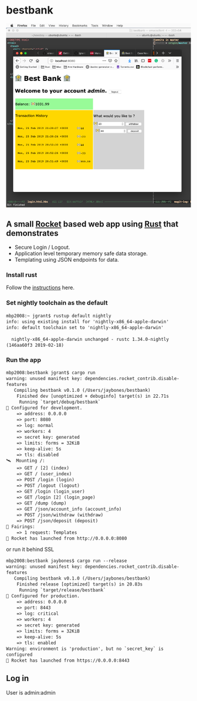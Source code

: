 # bestbank
![screenshot](img/screenshot.png)
## A small [Rocket](https://rocket.rs) based web app using [Rust](https://www.rust-lang.org) that demonstrates
- Secure Login / Logout.
- Application level temporary memory safe data storage.
- Templating using JSON endpoints for data.


### Install rust

Follow the [instructions](https://www.rust-lang.org/tools/install) here.

### Set nightly toolchain as the default

```
mbp2008:~ jgrant$ rustup default nightly
info: using existing install for 'nightly-x86_64-apple-darwin'
info: default toolchain set to 'nightly-x86_64-apple-darwin'

  nightly-x86_64-apple-darwin unchanged - rustc 1.34.0-nightly (146aa60f3 2019-02-18)
```

### Run the app

```
mbp2008:bestbank jgrant$ cargo run
warning: unused manifest key: dependencies.rocket_contrib.disable-features
   Compiling bestbank v0.1.0 (/Users/jaybones/bestbank)
    Finished dev [unoptimized + debuginfo] target(s) in 22.71s
     Running `target/debug/bestbank`
🔧 Configured for development.
    => address: 0.0.0.0
    => port: 8080
    => log: normal
    => workers: 4
    => secret key: generated
    => limits: forms = 32KiB
    => keep-alive: 5s
    => tls: disabled
🛰  Mounting /:
    => GET / [2] (index)
    => GET / (user_index)
    => POST /login (login)
    => POST /logout (logout)
    => GET /login (login_user)
    => GET /login [2] (login_page)
    => GET /dump (dump)
    => GET /json/account_info (account_info)
    => POST /json/withdraw (withdraw)
    => POST /json/deposit (deposit)
📡 Fairings:
    => 1 request: Templates
🚀 Rocket has launched from http://0.0.0.0:8080
```

or run it behind SSL

```
mbp2008:bestbank jaybones$ cargo run --release
warning: unused manifest key: dependencies.rocket_contrib.disable-features
   Compiling bestbank v0.1.0 (/Users/jaybones/bestbank)
    Finished release [optimized] target(s) in 20.83s
     Running `target/release/bestbank`
🔧 Configured for production.
    => address: 0.0.0.0
    => port: 8443
    => log: critical
    => workers: 4
    => secret key: generated
    => limits: forms = 32KiB
    => keep-alive: 5s
    => tls: enabled
Warning: environment is 'production', but no `secret_key` is configured
🚀 Rocket has launched from https://0.0.0.0:8443
```

## Log in
User is admin:admin


